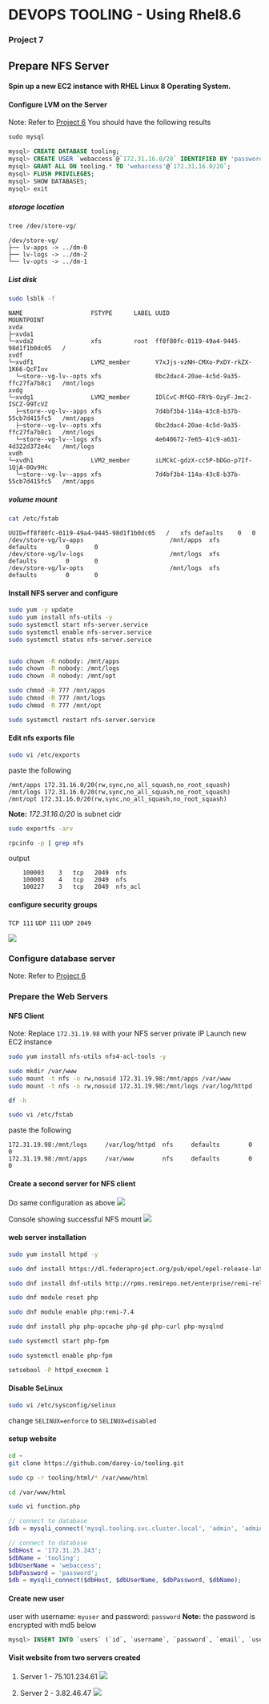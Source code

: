 # DEVOPS TOOLING - Using Rhel8.6

### Project 7


## Prepare NFS Server
#### Spin up a new EC2 instance with RHEL Linux 8 Operating System.
#### Configure LVM on the Server
Note: Refer to [Project 6](https://github.com/chis0m/devops-pbl-projects/blob/master/p6-wordpress-solution.md)
You should have the following results

```sql
sudo mysql

mysql> CREATE DATABASE tooling;
mysql> CREATE USER `webaccess`@`172.31.16.0/20` IDENTIFIED BY 'password';         # Allows connection from only this subnet 172.31.16.0/20
mysql> GRANT ALL ON tooling.* TO 'webaccess'@`172.31.16.0/20`;                   # Allows connection from only this subnet 172.31.16.0/20
mysql> FLUSH PRIVILEGES;
mysql> SHOW DATABASES;
mysql> exit
```

##### storage location
```bash
tree /dev/store-vg/
```
```text
/dev/store-vg/
├── lv-apps -> ../dm-0
├── lv-logs -> ../dm-2
└── lv-opts -> ../dm-1
```

##### List disk
```bash
sudo lsblk -f
```
```text
NAME                   FSTYPE      LABEL UUID                                   MOUNTPOINT
xvda
├─xvda1
└─xvda2                xfs         root  ff8f80fc-0119-49a4-9445-98d1f1b0dc05   /
xvdf
└─xvdf1                LVM2_member       Y7xJjs-vzNH-CMXo-PxDY-rkZX-1K66-QcFIov
  └─store--vg-lv--opts xfs               0bc2dac4-20ae-4c5d-9a35-ffc27fa7b8c1   /mnt/logs
xvdg
└─xvdg1                LVM2_member       IDlCvC-MfGO-FRYb-OzyF-Jmc2-ISCZ-99TcVZ
  ├─store--vg-lv--apps xfs               7d4bf3b4-114a-43c8-b37b-55cb7d415fc5   /mnt/apps
  ├─store--vg-lv--opts xfs               0bc2dac4-20ae-4c5d-9a35-ffc27fa7b8c1   /mnt/logs
  └─store--vg-lv--logs xfs               4e640672-7e65-41c9-a631-4d322d372e4c   /mnt/logs
xvdh
└─xvdh1                LVM2_member       iLMCkC-gdzX-cc5P-bDGo-p7If-1QjA-0Ov9Hc
  └─store--vg-lv--apps xfs               7d4bf3b4-114a-43c8-b37b-55cb7d415fc5   /mnt/apps
```

##### volume mount
```bash
cat /etc/fstab
```
```text
UUID=ff8f80fc-0119-49a4-9445-98d1f1b0dc05	/	xfs	defaults	0	0
/dev/store-vg/lv-apps                        /mnt/apps  xfs     defaults        0       0
/dev/store-vg/lv-logs                        /mnt/logs  xfs     defaults        0       0
/dev/store-vg/lv-opts                        /mnt/logs  xfs     defaults        0       0
```


#### Install NFS server and configure
```bash
sudo yum -y update
sudo yum install nfs-utils -y
sudo systemctl start nfs-server.service
sudo systemctl enable nfs-server.service
sudo systemctl status nfs-server.service


sudo chown -R nobody: /mnt/apps                                                                 # set permissions
sudo chown -R nobody: /mnt/logs
sudo chown -R nobody: /mnt/opt

sudo chmod -R 777 /mnt/apps
sudo chmod -R 777 /mnt/logs
sudo chmod -R 777 /mnt/opt

sudo systemctl restart nfs-server.service
```

#### Edit nfs exports file

```bash
sudo vi /etc/exports 
```

paste the following
```text
/mnt/apps 172.31.16.0/20(rw,sync,no_all_squash,no_root_squash)
/mnt/logs 172.31.16.0/20(rw,sync,no_all_squash,no_root_squash)
/mnt/opt 172.31.16.0/20(rw,sync,no_all_squash,no_root_squash)
```
**Note:** *172.31.16.0/20* is subnet cidr

```bash
sudo exportfs -arv                                                                              # activate nfs

rpcinfo -p | grep nfs
```

output
```text
    100003    3   tcp   2049  nfs
    100003    4   tcp   2049  nfs
    100227    3   tcp   2049  nfs_acl
```
#### configure security groups
`TCP 111` `UDP 111`  `UDP 2049`

![](https://soms-public-assets.s3.amazonaws.com/images/p7-security-group-config.png)


### Configure database server
Note: Refer to [Project 6](https://github.com/chis0m/devops-pbl-projects/blob/master/p6-wordpress-solution.md)


### Prepare the Web Servers

#### NFS Client
Note: Replace  `172.31.19.98` with your NFS server private IP
Launch new EC2 instance
```bash
sudo yum install nfs-utils nfs4-acl-tools -y                                                   # install NFS client

sudo mkdir /var/www                                                                            # Mount /var/www/ and target the NFS server’s export for apps
sudo mount -t nfs -o rw,nosuid 172.31.19.98:/mnt/apps /var/www                                 #  Mount to NFS server export for apps 
sudo mount -t nfs -o rw,nosuid 172.31.19.98:/mnt/logs /var/log/httpd                           # Mount to NFS server export for logs 

df -h                                                                                          # verify NFS was mounted successfully

sudo vi /etc/fstab                                                                             # persist the mounting
```

paste the following
```text                                              
172.31.19.98:/mnt/logs     /var/log/httpd  nfs     defaults        0       0
172.31.19.98:/mnt/apps     /var/www        nfs     defaults        0       0
```

#### Create a second server for NFS client
Do same configuration as above
![](https://soms-public-assets.s3.amazonaws.com/images/p7-servers.png)

Console showing successful NFS mount
![](https://soms-public-assets.s3.amazonaws.com/images/p7-nfs-clients-console.png)

#### web server installation

```bash
sudo yum install httpd -y

sudo dnf install https://dl.fedoraproject.org/pub/epel/epel-release-latest-8.noarch.rpm

sudo dnf install dnf-utils http://rpms.remirepo.net/enterprise/remi-release-8.rpm

sudo dnf module reset php

sudo dnf module enable php:remi-7.4

sudo dnf install php php-opcache php-gd php-curl php-mysqlnd

sudo systemctl start php-fpm

sudo systemctl enable php-fpm

setsebool -P httpd_execmem 1
```

#### Disable SeLinux
```bash
sudo vi /etc/sysconfig/selinux                                                                          # edit and disable SeLinux                                                                                                                            
```
change `SELINUX=enforce` to `SELINUX=disabled`

#### setup website

```bash
cd ~
git clone https://github.com/darey-io/tooling.git

sudo cp -r tooling/html/* /var/www/html

cd /var/www/html

sudo vi function.php                                                                                    # edit and update function.php
```

```php
// connect to database
$db = mysqli_connect('mysql.tooling.svc.cluster.local', 'admin', 'admin', 'tooling');                   # Old code

// connect to database                      
$dbHost = '172.31.25.243';                                                                              # Replace with this
$dbName = 'tooling';
$dbUserName = 'webaccess';
$dbPassword = 'password';
$db = mysqli_connect($dbHost, $dbUserName, $dbPassword, $dbName);
```


#### Create new user
user with username: `myuser` and password: `password`
**Note:** the password is encrypted with md5 below

```sql
mysql> INSERT INTO `users` (`id`, `username`, `password`, `email`, `user_type`, `status`) VALUES (2, 'myuser', '5f4dcc3b5aa765d61d8327deb882cf99', 'user@mail.com', 'admin', '1');
```


#### Visit website from two servers created

1. Server 1 -  75.101.234.61
![](https://soms-public-assets.s3.amazonaws.com/images/p7-web-server-1.png)

2. Server 2 -  3.82.46.47
![](https://soms-public-assets.s3.amazonaws.com/images/p7-web-server-2.png)
